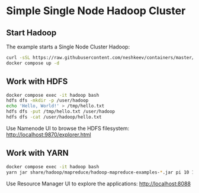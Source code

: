 # Simple Single Node Hadoop Cluster

## Start Hadoop

The example starts a Single Node Cluster Hadoop:

```bash
curl -sSL https://raw.githubusercontent.com/neshkeev/containers/master/hadoop/examples/simple/docker-compose.yml > docker-compose.yml
docker compose up -d
```

## Work with HDFS

```bash
docker compose exec -it hadoop bash
hdfs dfs -mkdir -p /user/hadoop
echo 'Hello, World!' > /tmp/hello.txt
hdfs dfs -put /tmp/hello.txt /user/hadoop
hdfs dfs -cat /user/hadoop/hello.txt
```
Use Namenode UI to browse the HDFS filesystem: [http://localhost:9870/explorer.html](http://localhost:9870/explorer.html)

## Work with YARN

```bash
docker compose exec -it hadoop bash
yarn jar share/hadoop/mapreduce/hadoop-mapreduce-examples-*.jar pi 10 15
```

Use Resource Manager UI to explore the applications: [http://localhost:8088](http://localhost:8088)
